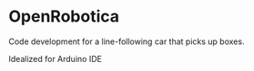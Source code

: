 # OpenRobotica
Code development for a line-following car that picks up boxes.

Idealized for Arduino IDE
